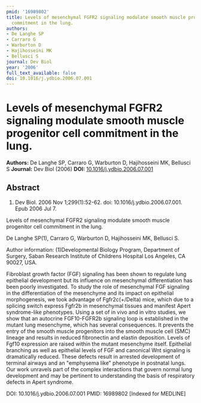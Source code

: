 ```yaml
---
pmid: '16989802'
title: Levels of mesenchymal FGFR2 signaling modulate smooth muscle progenitor cell
  commitment in the lung.
authors:
- De Langhe SP
- Carraro G
- Warburton D
- Hajihosseini MK
- Bellusci S
journal: Dev Biol
year: '2006'
full_text_available: false
doi: 10.1016/j.ydbio.2006.07.001
---
```


# Levels of mesenchymal FGFR2 signaling modulate smooth muscle progenitor cell commitment in the lung.
**Authors:** De Langhe SP, Carraro G, Warburton D, Hajihosseini MK, Bellusci S
**Journal:** Dev Biol (2006)
**DOI:** [10.1016/j.ydbio.2006.07.001](https://doi.org/10.1016/j.ydbio.2006.07.001)

## Abstract

1. Dev Biol. 2006 Nov 1;299(1):52-62. doi: 10.1016/j.ydbio.2006.07.001. Epub 2006
 Jul 7.

Levels of mesenchymal FGFR2 signaling modulate smooth muscle progenitor cell 
commitment in the lung.

De Langhe SP(1), Carraro G, Warburton D, Hajihosseini MK, Bellusci S.

Author information:
(1)Developmental Biology Program, Department of Surgery, Saban Research 
Institute of Childrens Hospital Los Angeles, CA 90027, USA.

Fibroblast growth factor (FGF) signaling has been shown to regulate lung 
epithelial development but its influence on mesenchymal differentiation has been 
poorly investigated. To study the role of mesenchymal FGF signaling in the 
differentiation of the mesenchyme and its impact on epithelial morphogenesis, we 
took advantage of Fgfr2c(+/Delta) mice, which due to a splicing switch express 
Fgfr2b in mesenchymal tissues and manifest Apert syndrome-like phenotypes. Using 
a set of in vivo and in vitro studies, we show that an autocrine FGF10-FGFR2b 
signaling loop is established in the mutant lung mesenchyme, which has several 
consequences. It prevents the entry of the smooth muscle progenitors into the 
smooth muscle cell (SMC) lineage and results in reduced fibronectin and elastin 
deposition. Levels of Fgf10 expression are raised within the mutant mesenchyme 
itself. Epithelial branching as well as epithelial levels of FGF and canonical 
Wnt signaling is dramatically reduced. These defects result in arrested 
development of terminal airways and an "emphysema like" phenotype in postnatal 
lungs. Our work unravels part of the complex interactions that govern normal 
lung development and may be pertinent to understanding the basis of respiratory 
defects in Apert syndrome.

DOI: 10.1016/j.ydbio.2006.07.001
PMID: 16989802 [Indexed for MEDLINE]
